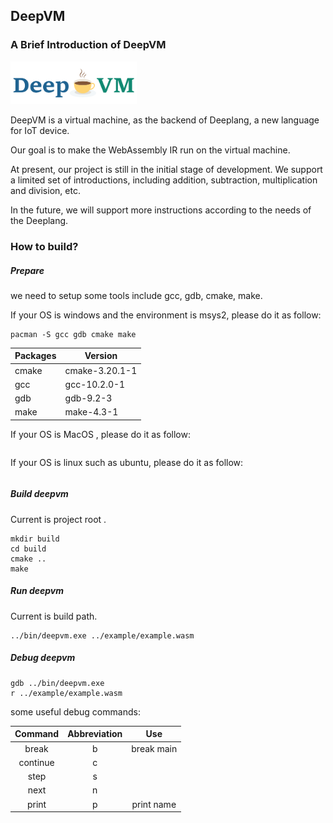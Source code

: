 ## DeepVM

### A Brief Introduction of DeepVM

<img src="./doc/assets/deepvm-logo.png" width="40%" />

DeepVM is a virtual machine, as the backend of Deeplang, a new language for IoT device.

Our goal is to make the WebAssembly IR run on the virtual machine.

At present, our project is still in the initial stage of development. We support a limited set of introductions, including addition, subtraction, multiplication and division, etc.

In the future, we will support more instructions according to the needs of the Deeplang.

### How to build?

##### Prepare

we need to setup some tools include gcc, gdb, cmake, make.

If your OS is windows and the environment is msys2,  please do it as follow:

```shell
pacman -S gcc gdb cmake make
```

| Packages | Version        |
| -------- | -------------- |
| cmake    | cmake-3.20.1-1 |
| gcc      | gcc-10.2.0-1   |
| gdb      | gdb-9.2-3      |
| make     | make-4.3-1     |

If your OS is MacOS , please do it as follow:

```shell

```

If your OS is linux such as ubuntu, please do it as follow:

```

```

##### Build deepvm

Current is project root .

```shell
mkdir build
cd build
cmake ..
make
```

##### Run deepvm

Current is build path.

```shell
../bin/deepvm.exe ../example/example.wasm
```

##### Debug deepvm

```
gdb ../bin/deepvm.exe
r ../example/example.wasm
```

some useful debug commands:

| Command  | Abbreviation |    Use     |
| :------: | :----------: | :--------: |
|  break   |      b       | break main |
| continue |      c       |            |
|   step   |      s       |            |
|   next   |      n       |            |
|  print   |      p       | print name |

